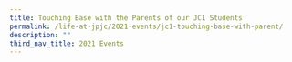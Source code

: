 ```yaml
---
title: Touching Base with the Parents of our JC1 Students
permalink: /life-at-jpjc/2021-events/jc1-touching-base-with-parent/
description: ""
third_nav_title: 2021 Events
---
```

